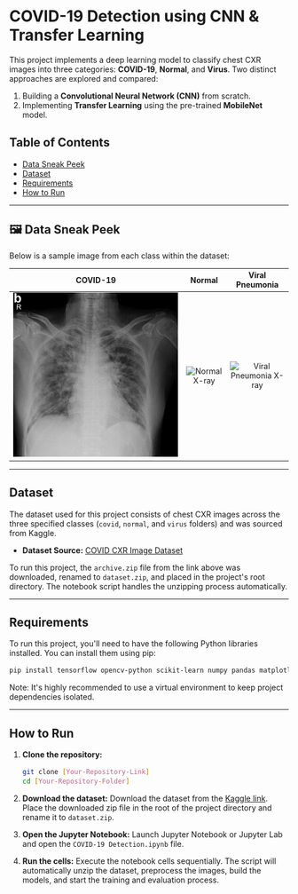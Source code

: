 # COVID-19 Detection using CNN & Transfer Learning

This project implements a deep learning model to classify chest CXR images into three categories: **COVID-19**, **Normal**, and **Virus**. Two distinct approaches are explored and compared:

1.  Building a **Convolutional Neural Network (CNN)** from scratch.
2.  Implementing **Transfer Learning** using the pre-trained **MobileNet** model.

## Table of Contents

- [Data Sneak Peek](#-data-sneak-peek)
- [Dataset](#-dataset)
- [Requirements](#-requirements)
- [How to Run](#-how-to-run)

---

## 🖼️ Data Sneak Peek

Below is a sample image from each class within the dataset:

|           COVID-19           |           Normal            |           Viral Pneumonia           |
| :--------------------------: | :-------------------------: | :---------------------------------: |
| ![COVID-19 X-ray](COVID.jpg) | ![Normal X-ray](Normal.jpg) | ![Viral Pneumonia X-ray](Virus.jpg) |

---

## Dataset

The dataset used for this project consists of chest CXR images across the three specified classes (`covid`, `normal`, and `virus` folders) and was sourced from Kaggle.

- **Dataset Source:** [COVID CXR Image Dataset](https://www.kaggle.com/datasets/sid321axn/covid-cxr-image-dataset-research/data)

To run this project, the `archive.zip` file from the link above was downloaded, renamed to `dataset.zip`, and placed in the project's root directory. The notebook script handles the unzipping process automatically.

---

## Requirements

To run this project, you'll need to have the following Python libraries installed. You can install them using pip:

```bash
pip install tensorflow opencv-python scikit-learn numpy pandas matplotlib
```

Note: It's highly recommended to use a virtual environment to keep project dependencies isolated.

---

## How to Run

1.  **Clone the repository:**

    ```bash
    git clone [Your-Repository-Link]
    cd [Your-Repository-Folder]
    ```

2.  **Download the dataset:**
    Download the dataset from the [Kaggle link](https://www.kaggle.com/datasets/sid321axn/covid-cxr-image-dataset-research/data). Place the downloaded zip file in the root of the project directory and rename it to `dataset.zip`.

3.  **Open the Jupyter Notebook:**
    Launch Jupyter Notebook or Jupyter Lab and open the `COVID-19 Detection.ipynb` file.

4.  **Run the cells:**
    Execute the notebook cells sequentially. The script will automatically unzip the dataset, preprocess the images, build the models, and start the training and evaluation process.
